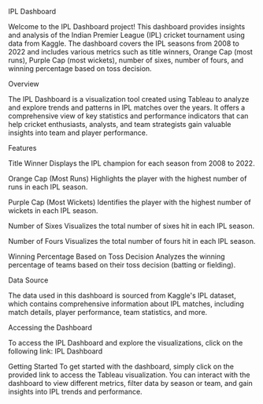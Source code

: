 IPL Dashboard

Welcome to the IPL Dashboard project! This dashboard provides insights and analysis of the Indian Premier League (IPL) cricket tournament using data from Kaggle. The dashboard covers the IPL seasons from 2008 to 2022 and includes various metrics such as title winners, Orange Cap (most runs), Purple Cap (most wickets), number of sixes, number of fours, and winning percentage based on toss decision.

Overview

The IPL Dashboard is a visualization tool created using Tableau to analyze and explore trends and patterns in IPL matches over the years. It offers a comprehensive view of key statistics and performance indicators that can help cricket enthusiasts, analysts, and team strategists gain valuable insights into team and player performance.

Features

Title Winner
Displays the IPL champion for each season from 2008 to 2022.

Orange Cap (Most Runs)
Highlights the player with the highest number of runs in each IPL season.

Purple Cap (Most Wickets)
Identifies the player with the highest number of wickets in each IPL season.

Number of Sixes
Visualizes the total number of sixes hit in each IPL season.

Number of Fours
Visualizes the total number of fours hit in each IPL season.

Winning Percentage Based on Toss Decision
Analyzes the winning percentage of teams based on their toss decision (batting or fielding).

Data Source

The data used in this dashboard is sourced from Kaggle's IPL dataset, which contains comprehensive information about IPL matches, including match details, player performance, team statistics, and more.

Accessing the Dashboard

To access the IPL Dashboard and explore the visualizations, click on the following link: IPL Dashboard

Getting Started
To get started with the dashboard, simply click on the provided link to access the Tableau visualization. You can interact with the dashboard to view different metrics, filter data by season or team, and gain insights into IPL trends and performance.
